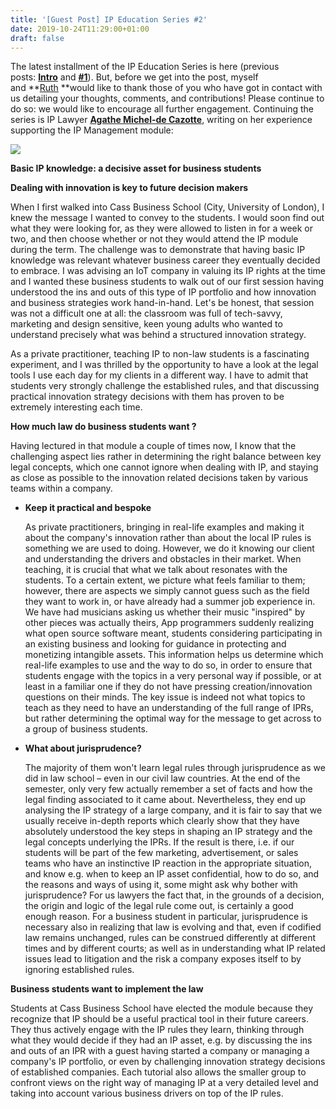 ```yaml
---
title: '[Guest Post] IP Education Series #2'
date: 2019-10-24T11:29:00+01:00
draft: false
---
```


The latest installment of the IP Education Series is here (previous posts: **[Intro](https://ipkitten.blogspot.com/2019/09/guest-post-introduction-to-ip-education.html)** and **[#1](https://ipkitten.blogspot.com/2019/09/guest-post-ip-education-series-1.html)**). But, before we get into the post, myself and **[Ruth](https://microsites.bournemouth.ac.uk/cippm/2014/05/13/ruth-soetendorp/) **would like to thank those of you who have got in contact with us detailing your thoughts, comments, and contributions! Please continue to do so: we would like to encourage all further engagement. Continuing the series is IP Lawyer **[Agathe Michel-de Cazotte](https://www.linkedin.com/in/agathe-michel-de-cazotte-86702b11/)**, writing on her experience supporting the IP Management module:

[![](https://1.bp.blogspot.com/-rxW7t4mLmrU/XbHzTHQgk4I/AAAAAAAAM3A/zrlvvaUDovkTUbaFiclwOLNOTE-SZ4LQACLcBGAsYHQ/s320/cat-teacher-and-his-pupils--iryna-kuznetsova-iridi.jpg)](https://1.bp.blogspot.com/-rxW7t4mLmrU/XbHzTHQgk4I/AAAAAAAAM3A/zrlvvaUDovkTUbaFiclwOLNOTE-SZ4LQACLcBGAsYHQ/s1600/cat-teacher-and-his-pupils--iryna-kuznetsova-iridi.jpg)

**Basic IP knowledge: a decisive asset for business students**

  
**Dealing with innovation is key to future decision makers**  
  
When I first walked into Cass Business School (City, University of London), I knew the message I wanted to convey to the students. I would soon find out what they were looking for, as they were allowed to listen in for a week or two, and then choose whether or not they would attend the IP module during the term. The challenge was to demonstrate that having basic IP knowledge was relevant whatever business career they eventually decided to embrace. I was advising an IoT company in valuing its IP rights at the time and I wanted these business students to walk out of our first session having understood the ins and outs of this type of IP portfolio and how innovation and business strategies work hand-in-hand. Let's be honest, that session was not a difficult one at all: the classroom was full of tech-savvy, marketing and design sensitive, keen young adults who wanted to understand precisely what was behind a structured innovation strategy.  
  
As a private practitioner, teaching IP to non-law students is a fascinating experiment, and I was thrilled by the opportunity to have a look at the legal tools I use each day for my clients in a different way. I have to admit that students very strongly challenge the established rules, and that discussing practical innovation strategy decisions with them has proven to be extremely interesting each time.  
  
**How much law do business students want ?**  
  
Having lectured in that module a couple of times now, I know that the challenging aspect lies rather in determining the right balance between key legal concepts, which one cannot ignore when dealing with IP, and staying as close as possible to the innovation related decisions taken by various teams within a company.  

*   **Keep it practical and bespoke**  
      
    As private practitioners, bringing in real-life examples and making it about the company's innovation rather than about the local IP rules is something we are used to doing. However, we do it knowing our client and understanding the drivers and obstacles in their market. When teaching, it is crucial that what we talk about resonates with the students. To a certain extent, we picture what feels familiar to them; however, there are aspects we simply cannot guess such as the field they want to work in, or have already had a summer job experience in. We have had musicians asking us whether their music "inspired" by other pieces was actually theirs, App programmers suddenly realizing what open source software meant, students considering participating in an existing business and looking for guidance in protecting and monetizing intangible assets. This information helps us determine which real-life examples to use and the way to do so, in order to ensure that students engage with the topics in a very personal way if possible, or at least in a familiar one if they do not have pressing creation/innovation questions on their minds. The key issue is indeed not what topics to teach as they need to have an understanding of the full range of IPRs, but rather determining the optimal way for the message to get across to a group of business students.

*   **What about jurisprudence?**  
      
    The majority of them won't learn legal rules through jurisprudence as we did in law school – even in our civil law countries. At the end of the semester, only very few actually remember a set of facts and how the legal finding associated to it came about. Nevertheless, they end up analysing the IP strategy of a large company, and it is fair to say that we usually receive in-depth reports which clearly show that they have absolutely understood the key steps in shaping an IP strategy and the legal concepts underlying the IPRs. If the result is there, i.e. if our students will be part of the few marketing, advertisement, or sales teams who have an instinctive IP reaction in the appropriate situation, and know e.g. when to keep an IP asset confidential, how to do so, and the reasons and ways of using it, some might ask why bother with jurisprudence? For us lawyers the fact that, in the grounds of a decision, the origin and logic of the legal rule come out, is certainly a good enough reason. For a business student in particular, jurisprudence is necessary also in realizing that law is evolving and that, even if codified law remains unchanged, rules can be construed differently at different times and by different courts; as well as in understanding what IP related issues lead to litigation and the risk a company exposes itself to by ignoring established rules.

**Business students want to implement the law**  
  

Students at Cass Business School have elected the module because they recognize that IP should be a useful practical tool in their future careers. They thus actively engage with the IP rules they learn, thinking through what they would decide if they had an IP asset, e.g. by discussing the ins and outs of an IPR with a guest having started a company or managing a company's IP portfolio, or even by challenging innovation strategy decisions of established companies. Each tutorial also allows the smaller group to confront views on the right way of managing IP at a very detailed level and taking into account various business drivers on top of the IP rules.